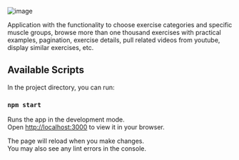 ![image](https://user-images.githubusercontent.com/74197610/176060527-4ad53950-b1d7-40f0-850a-db00b3fb24cb.png)

Application with the functionality to choose exercise categories and specific muscle groups, browse more than one thousand exercises with practical examples, pagination, exercise details, pull related videos from youtube, display similar exercises, etc.

## Available Scripts

In the project directory, you can run:

### `npm start`

Runs the app in the development mode.\
Open [http://localhost:3000](http://localhost:3000) to view it in your browser.

The page will reload when you make changes.\
You may also see any lint errors in the console.

